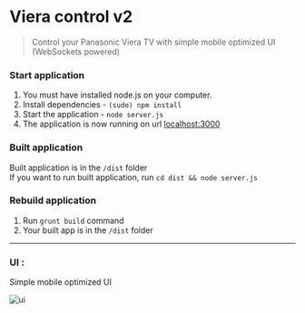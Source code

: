 # Viera control v2 #
> Control your Panasonic Viera TV with simple mobile optimized UI (WebSockets powered)

### Start application ###

1. You must have installed node.js on your computer.
2. Install dependencies - `(sudo) npm install`
3. Start the application - `node server.js`
4. The application is now running on url [localhost:3000](http://localhost:3000)


### Built application ###

Built application is in the `/dist` folder <br/>
If you want to run built application, run `cd dist && node server.js`


### Rebuild application ###

1. Run `grunt build` command
2. Your built app is in the `/dist` folder

_ _ _ 
### UI : ###

Simple mobile optimized UI

![ui](http://app_screens.matiss.sk/viera.png)
